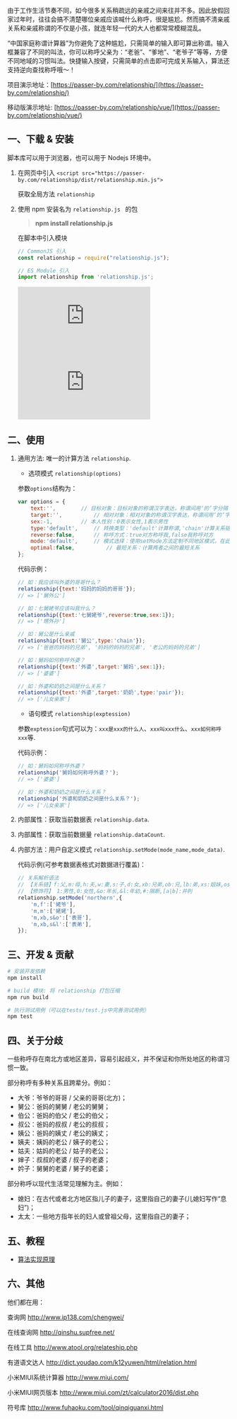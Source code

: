 
由于工作生活节奏不同，如今很多关系稍疏远的亲戚之间来往并不多。因此放假回家过年时，往往会搞不清楚哪位亲戚应该喊什么称呼，很是尴尬。然而搞不清亲戚关系和亲戚称谓的不仅是小孩，就连年轻一代的大人也都常常模糊混乱。

“中国家庭称谓计算器”为你避免了这种尴尬，只需简单的输入即可算出称谓。输入框兼容了不同的叫法，你可以称呼父亲为：“老爸”、“爹地”、“老爷子”等等，方便不同地域的习惯叫法。快捷输入按键，只需简单的点击即可完成关系输入，算法还支持逆向查找称呼哦～！


项目演示地址：[https://passer-by.com/relationship/](https://passer-by.com/relationship/)

移动版演示地址: [https://passer-by.com/relationship/vue/](https://passer-by.com/relationship/vue/)

## 一、下载 & 安装

脚本库可以用于浏览器，也可以用于 Nodejs 环境中。

1. 在网页中引入 `<script src="https://passer-by.com/relationship/dist/relationship.min.js">`

   获取全局方法 `relationship`
   
2. 使用 npm 安装名为 `relationship.js ` 的包

	> **npm install relationship.js**

	在脚本中引入模块

	```js
	// CommonJS 引入
	const relationship = require("relationship.js");
	```
	```js
	// ES Module 引入
 	import relationship from 'relationship.js';
	```
 	 ![npm](https://img.shields.io/npm/v/relationship.js)  ![npm](https://img.shields.io/npm/dw/relationship.js)

## 二、使用
1. 通用方法: 唯一的计算方法 `relationship`.
	
	* 选项模式 `relationship(options)`
	
	参数`options`结构为：
	
	```js
	var options = {
		text:'',		// 目标对象：目标对象的称谓汉字表达，称谓间用‘的’字分隔
		target:'',	    	// 相对对象：相对对象的称谓汉字表达，称谓间用‘的’字分隔，空表示自己
		sex:-1,			// 本人性别：0表示女性,1表示男性
		type:'default',		// 转换类型：'default'计算称谓,'chain'计算关系链,'pair'计算关系合称
		reverse:false,		// 称呼方式：true对方称呼我,false我称呼对方
		mode:'default',		// 模式选择：使用setMode方法定制不同地区模式，在此选择自定义模式
		optimal:false,       	// 最短关系：计算两者之间的最短关系
	};
	```
	
	代码示例：
	
	```js
	// 如：我应该叫外婆的哥哥什么？
	relationship({text:'妈妈的妈妈的哥哥'});
	// => ['舅外公']
	
	// 如：七舅姥爷应该叫我什么？
	relationship({text:'七舅姥爷',reverse:true,sex:1});
	// => ['甥外孙']
	
	// 如：舅公是什么亲戚
	relationship({text:'舅公',type:'chain'});
	// => ['爸爸的妈妈的兄弟', '妈妈的妈妈的兄弟', '老公的妈妈的兄弟']
	
	// 如：舅妈如何称呼外婆？
	relationship({text:'外婆',target:'舅妈',sex:1});
	// => ['婆婆']
	
	// 如：外婆和奶奶之间是什么关系？
	relationship({text:'外婆',target:'奶奶',type:'pair'});
	// => ['儿女亲家']
	```
	
	* 语句模式 `relationship(exptession)`
	
	参数`exptession`句式可以为：`xxx是xxx的什么人`、`xxx叫xxx什么`、`xxx如何称呼xxx`等.
	
	代码示例：
	
	```js
	// 如：舅妈如何称呼外婆？
	relationship('舅妈如何称呼外婆？');
	// => ['婆婆']
	
	// 如：外婆和奶奶之间是什么关系？
	relationship('外婆和奶奶之间是什么关系？');
	// => ['儿女亲家']
	```

2. 内部属性：获取当前数据表 `relationship.data`.

3. 内部属性：获取当前数据量 `relationship.dataCount`.

4. 内部方法：用户自定义模式 `relationship.setMode(mode_name,mode_data)`.

	代码示例(可参考数据表格式对数据进行覆盖)：
	
	```js
	// 关系解析语法
	// 【关系链】f:父,m:母,h:夫,w:妻,s:子,d:女,xb:兄弟,ob:兄,lb:弟,xs:姐妹,os:姐,ls:妹
	// 【修饰符】 1:男性,0:女性,&o:年长,&l:年幼,#:隔断,[a|b]:并列
	relationship.setMode('northern',{
		'm,f':['姥爷'],
		'm,m':['姥姥'],
		'm,xb,s&o':['表哥'],
		'm,xb,s&l':['表弟'],
	});
	```

## 三、开发 & 贡献

```sh
# 安装开发依赖
npm install

# build 模块: 将 relationship 打包压缩
npm run build

# 执行测试用例（可以在tests/test.js中完善测试用例）
npm test
```


## 四、关于分歧

一些称呼存在南北方或地区差异，容易引起歧义，并不保证和你所处地区的称谓习惯一致。

部分称呼有多种关系且跨辈分。例如：
* 大爷：爷爷的哥哥 / 父亲的哥哥(北方)；
* 舅公：爸妈的舅舅 / 老公的舅舅；
* 伯公：爸妈的伯父 / 老公的伯父；
* 叔公：爸妈的叔叔 / 老公的叔叔；
* 姨公：爸妈的姨丈 / 老公的姨丈；
* 姨夫：姨妈的老公 / 姨子的老公；
* 姑夫：姑妈的老公 / 姑子的老公；
* 婶子：叔叔的老婆 / 叔子的老婆；
* 妗子：舅舅的老婆 / 舅子的老婆；

部分称呼以现代生活常见理解为主。例如：
* 媳妇：在古代或者北方地区指儿子的妻子，这里指自己的妻子(儿媳妇写作“息妇”)；
* 太太：一些地方指年长的妇人或曾祖父母，这里指自己的妻子；

## 五、教程

* [算法实现原理](https://github.com/mumuy/relationship/wiki/%E7%AE%97%E6%B3%95%E5%AE%9E%E7%8E%B0)

## 六、其他

他们都在用：

查询网
http://www.ip138.com/chengwei/

在线查询网
http://qinshu.supfree.net/

在线工具
http://www.atool.org/relateship.php

有道语文达人
http://dict.youdao.com/k12yuwen/html/relation.html

小米MIUI系统计算器
http://www.miui.com/

小米MIUI网页版本
http://www.miui.com/zt/calculator2016/dist.php

符号库
http://www.fuhaoku.com/tool/qinqiguanxi.html
